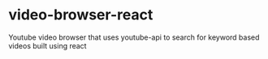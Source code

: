 # video-browser-react
Youtube video browser that uses youtube-api to search for keyword based videos built using react
